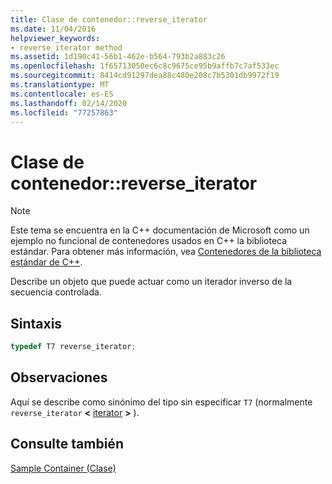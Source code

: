 ```yaml
---
title: Clase de contenedor::reverse_iterator
ms.date: 11/04/2016
helpviewer_keywords:
- reverse_iterator method
ms.assetid: 1d190c41-56b1-462e-b564-793b2a883c26
ms.openlocfilehash: 1f65713050ec6c8c9675ce95b9affb7c7af533ec
ms.sourcegitcommit: 8414cd91297dea88c480e208c7b5301db9972f19
ms.translationtype: MT
ms.contentlocale: es-ES
ms.lasthandoff: 02/14/2020
ms.locfileid: "77257863"
---
```

# <a name="container-classreverse_iterator"></a>Clase de contenedor::reverse_iterator

> [!NOTE]
> Este tema se encuentra en la C++ documentación de Microsoft como un ejemplo no funcional de contenedores usados en C++ la biblioteca estándar. Para obtener más información, vea [Contenedores de la biblioteca estándar de C++](../standard-library/stl-containers.md).

Describe un objeto que puede actuar como un iterador inverso de la secuencia controlada.

## <a name="syntax"></a>Sintaxis

```cpp
typedef T7 reverse_iterator;
```

## <a name="remarks"></a>Observaciones

Aquí se describe como sinónimo del tipo sin especificar `T7` (normalmente `reverse_iterator` **\<** [iterator](../standard-library/container-class-iterator.md) **>** ).

## <a name="see-also"></a>Consulte también

[Sample Container (Clase)](../standard-library/sample-container-class.md)
